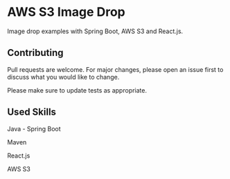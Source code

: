 # AWS S3 Image Drop

Image drop examples with Spring Boot, AWS S3 and React.js.

## Contributing
Pull requests are welcome. For major changes, please open an issue first to discuss what you would like to change.

Please make sure to update tests as appropriate.

## Used Skills
Java - Spring Boot

Maven

React.js

AWS S3
